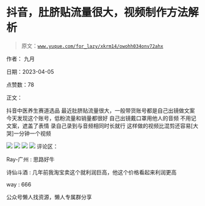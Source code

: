 # 抖音，肚脐贴流量很大，视频制作方法解析

> 原文：[`www.yuque.com/for_lazy/xkrm14/owohh034onv72ahx`](https://www.yuque.com/for_lazy/xkrm14/owohh034onv72ahx)



作者： 九月



日期：2023-04-05



点赞数：78



正文：



抖音中医养生赛道选品 最近肚脐贴流量很大，一般带货账号都是自己出镜做文案 今天发现这个账号，低粉流量和销量都很好 自己出镜戴口罩用他人的音频 不用记文案，遮盖了表情 录自己录到与音频相同时长就行 这样做的视频比混剪还容易[大哭]一分钟一个视频



![](img/98a5b9ed734ec0084d5302357642d25a.png)  <ne-p id="ud7e7c12f" data-lake-id="ud7e7c12f">![](img/b7b8bd002bad31f5210b03dbf872df60.png)  <ne-p id="u2617ec19" data-lake-id="u2617ec19">![](img/ba6c0c782b96923795905a4d024d88c1.png)  <ne-p id="u5a95f406" data-lake-id="u5a95f406">![](img/bfe49ffc53e70a410a2be21f4d805b69.png)  <ne-p id="u42848219" data-lake-id="u42848219">评论区：



Ray-广州 : 思路好牛



诗仙斗酒 : 几年前我淘宝卖这个就利润巨高，他这个价格看起来利润更高



way : 666



公众号懒人找资源，懒人专属群分享

</ne-p></ne-p></ne-p></ne-p>